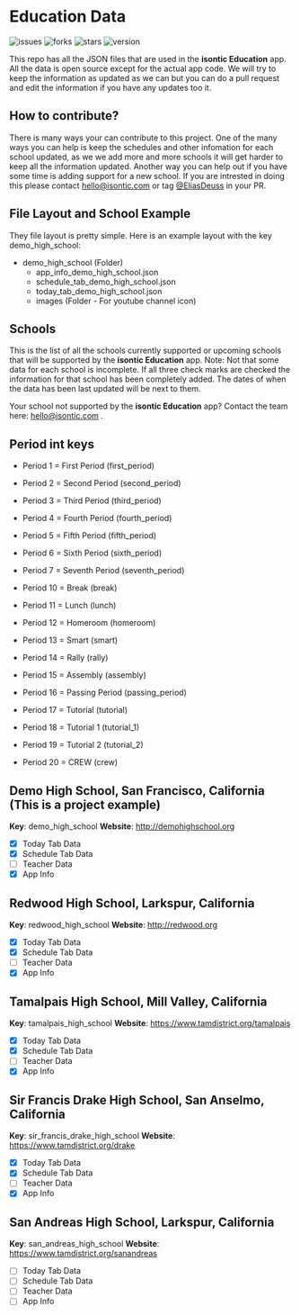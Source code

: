 
# Education Data
![issues](https://img.shields.io/github/issues/isontic/Education-Data)
![forks](https://img.shields.io/github/forks/isontic/Education-Data)
![stars](https://img.shields.io/github/stars/isontic/Education-Data)
![version](https://img.shields.io/badge/version-V0.2.3-brightgreen)


This repo has all the JSON files that are used in the **isontic Education** app. All the data is open source except for the actual app code. We will try to keep the information as updated as we can but you can do a pull request and edit the information if you have any updates too it.

## How to contribute?

There is many ways your can contribute to this project. One of the many ways you can help is keep the schedules and other infomation for each school updated, as we we add more and more schools it will get harder to keep all the information updated. Another way you can help out if you have some time is adding support for a new school. If you are intrested in doing this please contact hello@isontic.com or tag [@EliasDeuss](https://github.com/EliasDeuss) in your PR.

## File Layout and School Example

They file layout is pretty simple. Here is an example layout with the key demo_high_school:

+ demo_high_school (Folder)
   + app_info_demo_high_school.json
   + schedule_tab_demo_high_school.json
   + today_tab_demo_high_school.json
   + images (Folder - For youtube channel icon)

##  Schools

This is the list of all the schools currently supported or upcoming schools that will be supported by the **isontic Education** app. Note: Not that some data for each school is incomplete. If all three check marks are checked the information for that school has been completely added. The dates of when the data has been last updated will be next to them.

Your school not supported by the **isontic Education** app? Contact the team here: hello@isontic.com .

## Period int keys
 - Period 1 = First Period (first_period)
 - Period 2 = Second Period (second_period)
 - Period 3 = Third Period (third_period)
 - Period 4 = Fourth Period (fourth_period)
 - Period 5 = Fifth Period (fifth_period)
 - Period 6 = Sixth Period (sixth_period)
 - Period 7 = Seventh Period (seventh_period)
 
 - Period 10 = Break (break)
 - Period 11 = Lunch (lunch)
 - Period 12 = Homeroom (homeroom)
 - Period 13 = Smart (smart)
 - Period 14 = Rally (rally)
 - Period 15 = Assembly (assembly)
 - Period 16 = Passing Period (passing_period)
 - Period 17 = Tutorial (tutorial)
 - Period 18 = Tutorial 1 (tutorial_1)
 - Period 19 = Tutorial 2 (tutorial_2)
 - Period 20 = CREW (crew)

## Demo High School, San Francisco, California (This is a project example)

**Key**: demo_high_school
**Website**: http://demohighschool.org

 - [X] Today Tab Data
 - [X] Schedule Tab Data
 - [ ] Teacher Data
 - [X] App Info

## Redwood High School, Larkspur, California

**Key**: redwood_high_school
**Website**: http://redwood.org

 - [X] Today Tab Data
 - [X] Schedule Tab Data
 - [ ] Teacher Data
 - [X] App Info

## Tamalpais High School, Mill Valley, California

**Key**: tamalpais_high_school
**Website**: https://www.tamdistrict.org/tamalpais

 - [X] Today Tab Data
 - [X] Schedule Tab Data
 - [ ] Teacher Data
 - [X] App Info

## Sir Francis Drake High School, San Anselmo, California

**Key**: sir_francis_drake_high_school
**Website**: https://www.tamdistrict.org/drake

 - [X] Today Tab Data
 - [X] Schedule Tab Data
 - [ ] Teacher Data
 - [X] App Info

 ## San Andreas High School, Larkspur, California

**Key**: san_andreas_high_school
**Website**: https://www.tamdistrict.org/sanandreas

 - [ ] Today Tab Data
 - [ ] Schedule Tab Data
 - [ ] Teacher Data
 - [ ] App Info
